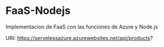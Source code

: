 # FaaS-Nodejs

Implementacion de FaaS con las funciones de Azure y Node.js

URI: https://servelessazure.azurewebsites.net/api/products?
